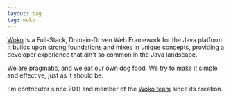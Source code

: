 ```yaml
---
layout: tag
tag: woko
---
```


[Woko](http://woko.pojosontheweb.com/) is a Full-Stack, Domain-Driven Web Framework for the Java platform. It builds upon strong foundations and mixes 
in unique concepts, providing a developer experience that ain't so common in the Java landscape.

We are pragmatic, and we eat our own dog food. We try to make it simple and effective, just as it should be. 

I'm contributor since 2011 and member of the [Woko team](http://www.pojosontheweb.com) since its creation.